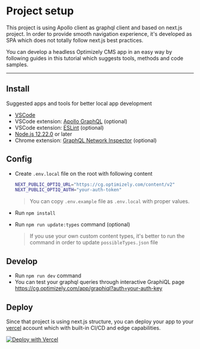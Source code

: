 # Project setup

This project is using Apollo client as graphql client and based on next.js project. In order to provide smooth navigation experience, it's developed as SPA which does not totally follow next.js best practices.

You can develop a headless Optimizely CMS app in an easy way by following guides in this tutorial which suggests tools, methods and code samples.

---

## Install

Suggested apps and tools for better local app development

- [VSCode](https://code.visualstudio.com/)
- VSCode extension: [Apollo GraphQL](https://marketplace.visualstudio.com/items?itemName=apollographql.vscode-apollo) (optional)
- VSCode extension: [ESLint](https://marketplace.visualstudio.com/items?itemName=dbaeumer.vscode-eslint) (optional)
- [Node.js 12.22.0](https://nodejs.org/) or later
- Chrome extension: [GraphQL Network Inspector](https://chrome.google.com/webstore/detail/graphql-network-inspector/ndlbedplllcgconngcnfmkadhokfaaln) (optional)

## Config

- Create `.env.local` file on the root with following content

  ```sh
  NEXT_PUBLIC_OPTIQ_URL="https://cg.optimizely.com/content/v2"
  NEXT_PUBLIC_OPTIQ_AUTH="your-auth-token"
  ```

  > You can copy `.env.example` file as `.env.local` with proper values.

- Run `npm install`

- Run `npm run update:types` command (optional)

  > If you use your own custom content types, it's better to run the command in order to update `possibleTypes.json` file

## Develop

- Run `npm run dev` command
- You can test your graphql queries through interactive GraphiQL page
  https://cg.optimizely.com/app/graphiql?auth=your-auth-key

## Deploy

Since that project is using next.js structure, you can deploy your app to your [vercel](https://vercel.com/) account which with built-in CI/CD and edge capabilities.

[![Deploy with Vercel](https://vercel.com/button)](https://vercel.com/new/clone?repository-url=https%3A%2F%2Fgithub.com%2Fepiserver%2Ffoundation-gql&env=NEXT_PUBLIC_OPTIQ_URL,NEXT_PUBLIC_OPTIQ_AUTH&project-name=foundation&repo-name=foundation-gql&demo-title=Foundation%20%7C%20Content%20Graph&demo-description=Optimizely%20CMS%20foundation%20demo%20implementation%20with%20Content%20Graph&demo-url=https%3A%2F%2Ffoundation-gql.vercel.app&demo-image=https%3A%2F%2Fi.imgur.com%2FOKJvLdB.png)
